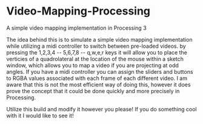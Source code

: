 # Video-Mapping-Processing
A simple video mapping implementation in Processing 3

The idea behind this is to simulate a simple video mapping implementation while utilizing a midi
controller to switch between pre-loaded videos. by pressing the 1,2,3,4 -- 5,6,7,8 -- q,w,e,r
keys it will allow you to place the verticies of a quadrolateral at the location of the mouse
within a sketch window, which allows you to map a video if you are projecting at odd angles.
If you have a midi controller you can assign the sliders and buttons to RGBA values associated
with each frame of each different video. I am aware that this is not the most efficient way
of doing this, however it does prove the concept that it could be done quickly and more
precisely in Processing. 

Utilize this build and modify it however you please!
If you do something cool with it I would like to see it!
